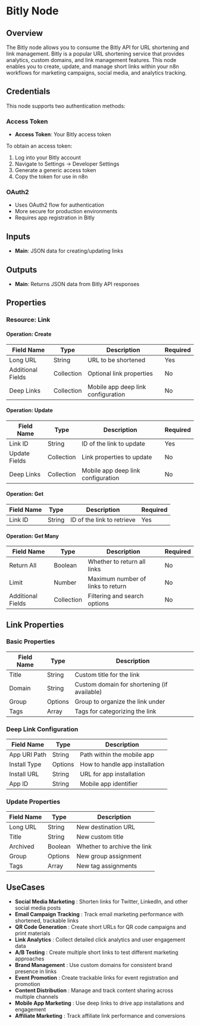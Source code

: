 # Bitly Node

## Overview

The Bitly node allows you to consume the Bitly API for URL shortening and link management. Bitly is a popular URL shortening service that provides analytics, custom domains, and link management features. This node enables you to create, update, and manage short links within your n8n workflows for marketing campaigns, social media, and analytics tracking.

## Credentials

This node supports two authentication methods:

### Access Token
- **Access Token**: Your Bitly access token

To obtain an access token:
1. Log into your Bitly account
2. Navigate to Settings → Developer Settings
3. Generate a generic access token
4. Copy the token for use in n8n

### OAuth2
- Uses OAuth2 flow for authentication
- More secure for production environments
- Requires app registration in Bitly

## Inputs

- **Main**: JSON data for creating/updating links

## Outputs

- **Main**: Returns JSON data from Bitly API responses

## Properties

### Resource: Link

#### Operation: Create
| Field Name | Type | Description | Required |
|---|---|---|---|
| Long URL | String | URL to be shortened | Yes |
| Additional Fields | Collection | Optional link properties | No |
| Deep Links | Collection | Mobile app deep link configuration | No |

#### Operation: Update
| Field Name | Type | Description | Required |
|---|---|---|---|
| Link ID | String | ID of the link to update | Yes |
| Update Fields | Collection | Link properties to update | No |
| Deep Links | Collection | Mobile app deep link configuration | No |

#### Operation: Get
| Field Name | Type | Description | Required |
|---|---|---|---|
| Link ID | String | ID of the link to retrieve | Yes |

#### Operation: Get Many
| Field Name | Type | Description | Required |
|---|---|---|---|
| Return All | Boolean | Whether to return all links | No |
| Limit | Number | Maximum number of links to return | No |
| Additional Fields | Collection | Filtering and search options | No |

## Link Properties

### Basic Properties
| Field Name | Type | Description |
|---|---|---|
| Title | String | Custom title for the link |
| Domain | String | Custom domain for shortening (if available) |
| Group | Options | Group to organize the link under |
| Tags | Array | Tags for categorizing the link |

### Deep Link Configuration
| Field Name | Type | Description |
|---|---|---|
| App URI Path | String | Path within the mobile app |
| Install Type | Options | How to handle app installation |
| Install URL | String | URL for app installation |
| App ID | String | Mobile app identifier |

### Update Properties
| Field Name | Type | Description |
|---|---|---|
| Long URL | String | New destination URL |
| Title | String | New custom title |
| Archived | Boolean | Whether to archive the link |
| Group | Options | New group assignment |
| Tags | Array | New tag assignments |

## UseCases

- **Social Media Marketing** : Shorten links for Twitter, LinkedIn, and other social media posts
- **Email Campaign Tracking** : Track email marketing performance with shortened, trackable links
- **QR Code Generation** : Create short URLs for QR code campaigns and print materials
- **Link Analytics** : Collect detailed click analytics and user engagement data
- **A/B Testing** : Create multiple short links to test different marketing approaches
- **Brand Management** : Use custom domains for consistent brand presence in links
- **Event Promotion** : Create trackable links for event registration and promotion
- **Content Distribution** : Manage and track content sharing across multiple channels
- **Mobile App Marketing** : Use deep links to drive app installations and engagement
- **Affiliate Marketing** : Track affiliate link performance and conversions

